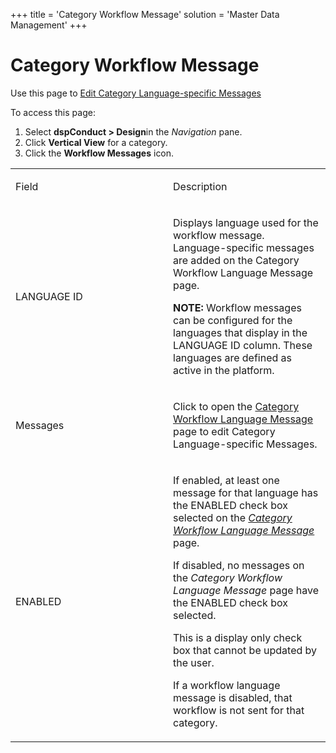 +++
title = 'Category Workflow Message'
solution = 'Master Data Management'
+++

# Category Workflow Message

<div class="use">

Use this page to [Edit Category Language-specific
Messages](../Config/Edit_Category_Language_specific_Messages)

</div>

To access this page:

1.  Select <span style="font-weight: bold;">dspConduct \>
    </span>**Design**<span>in</span> the *Navigation* pane.
2.  Click **Vertical View** for a category.
3.  Click the **Workflow Messages** icon.

<table>
<colgroup>
<col style="width: 50%" />
<col style="width: 50%" />
</colgroup>
<tbody>
<tr class="odd">
<td><p>Field</p></td>
<td><p>Description</p></td>
</tr>
<tr class="even">
<td><p>LANGUAGE ID</p></td>
<td><p>Displays language used for the workflow message. Language-specific messages are added on the Category Workflow Language Message page.</p>
<p><strong>NOTE:</strong> Workflow messages can be configured for the languages that display in the LANGUAGE ID column. These languages are defined as active in the platform.</p></td>
</tr>
<tr class="odd">
<td><p>Messages</p></td>
<td><p>Click to open the <a href="Category_Workflow_Language_Message_H">Category Workflow Language Message</a> page to edit Category Language-specific Messages.</p></td>
</tr>
<tr class="even">
<td><p>ENABLED</p></td>
<td><p>If enabled, at least one message for that language has the ENABLED check box selected on the <span style="font-style: italic;"><a href="Category_Workflow_Language_Message_H">Category Workflow Language Message</a></span> page.</p>
<p>If disabled, no messages on the <span style="font-style: italic;">Category Workflow Language Message</span> page have the ENABLED check box selected.</p>
<p>This is a display only check box that cannot be updated by the user.</p>
<p>If a workflow language message is disabled, that workflow is not sent for that category.</p></td>
</tr>
</tbody>
</table>
